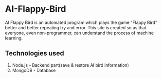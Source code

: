 # AI-Flappy-Bird
AI Flappy Bird is an automated program which plays the game "Flappy Bird" better and better repeating try and error. This site is created so as that everyone, even non-programmer, can understand the process of machine learning.

## Technologies used
1. Node.js - Backend part(save & restore AI bird information)
2. MongoDB - Database
